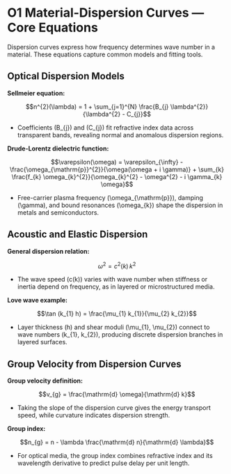 # O1 Material-Dispersion Curves — Core Equations

Dispersion curves express how frequency determines wave number in a material. These equations capture common models and fitting tools.

## Optical Dispersion Models
**Sellmeier equation:**

$$n^{2}(\lambda) = 1 + \sum_{j=1}^{N} \frac{B_{j} \lambda^{2}}{\lambda^{2} - C_{j}}$$

- Coefficients \(B_{j}\) and \(C_{j}\) fit refractive index data across transparent bands, revealing normal and anomalous dispersion regions.

**Drude-Lorentz dielectric function:**

$$\varepsilon(\omega) = \varepsilon_{\infty} - \frac{\omega_{\mathrm{p}}^{2}}{\omega(\omega + i \gamma)} + \sum_{k} \frac{f_{k} \omega_{k}^{2}}{\omega_{k}^{2} - \omega^{2} - i \gamma_{k} \omega}$$

- Free-carrier plasma frequency \(\omega_{\mathrm{p}}\), damping \(\gamma\), and bound resonances \(\omega_{k}\) shape the dispersion in metals and semiconductors.

## Acoustic and Elastic Dispersion
**General dispersion relation:**

$$\omega^{2} = c^{2}(k) \, k^{2}$$

- The wave speed \(c(k)\) varies with wave number when stiffness or inertia depend on frequency, as in layered or microstructured media.

**Love wave example:**

$$\tan (k_{1} h) = \frac{\mu_{1} k_{1}}{\mu_{2} k_{2}}$$

- Layer thickness \(h\) and shear moduli \(\mu_{1}, \mu_{2}\) connect to wave numbers \(k_{1}, k_{2}\), producing discrete dispersion branches in layered surfaces.

## Group Velocity from Dispersion Curves
**Group velocity definition:**

$$v_{g} = \frac{\mathrm{d} \omega}{\mathrm{d} k}$$

- Taking the slope of the dispersion curve gives the energy transport speed, while curvature indicates dispersion strength.

**Group index:**

$$n_{g} = n - \lambda \frac{\mathrm{d} n}{\mathrm{d} \lambda}$$

- For optical media, the group index combines refractive index and its wavelength derivative to predict pulse delay per unit length.
